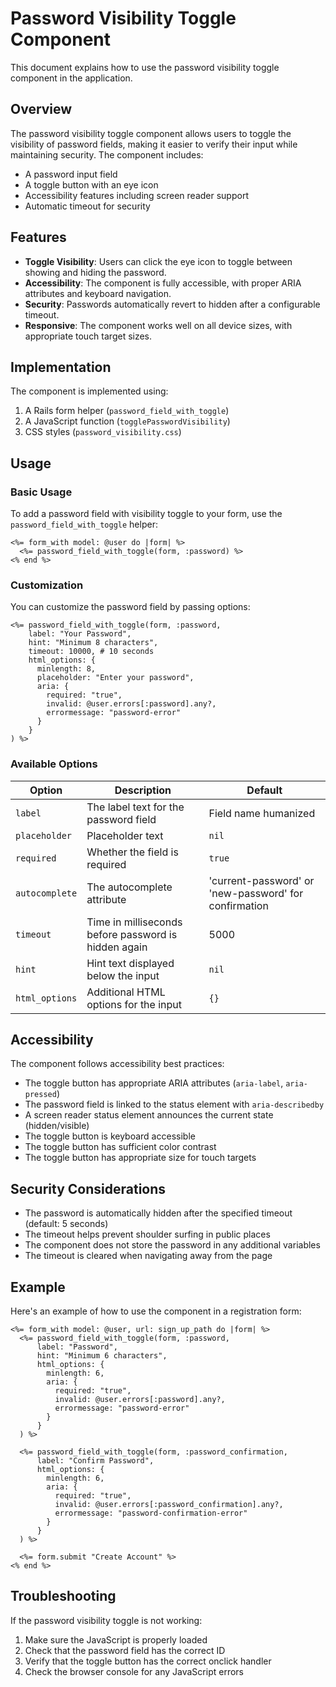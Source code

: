 # Password Visibility Toggle Component

This document explains how to use the password visibility toggle component in the application.

## Overview

The password visibility toggle component allows users to toggle the visibility of password fields, making it easier to verify their input while maintaining security. The component includes:

- A password input field
- A toggle button with an eye icon
- Accessibility features including screen reader support
- Automatic timeout for security

## Features

- **Toggle Visibility**: Users can click the eye icon to toggle between showing and hiding the password.
- **Accessibility**: The component is fully accessible, with proper ARIA attributes and keyboard navigation.
- **Security**: Passwords automatically revert to hidden after a configurable timeout.
- **Responsive**: The component works well on all device sizes, with appropriate touch target sizes.

## Implementation

The component is implemented using:

1. A Rails form helper (`password_field_with_toggle`)
2. A JavaScript function (`togglePasswordVisibility`)
3. CSS styles (`password_visibility.css`)

## Usage

### Basic Usage

To add a password field with visibility toggle to your form, use the `password_field_with_toggle` helper:

```erb
<%= form_with model: @user do |form| %>
  <%= password_field_with_toggle(form, :password) %>
<% end %>
```

### Customization

You can customize the password field by passing options:

```erb
<%= password_field_with_toggle(form, :password, 
    label: "Your Password",
    hint: "Minimum 8 characters",
    timeout: 10000, # 10 seconds
    html_options: {
      minlength: 8,
      placeholder: "Enter your password",
      aria: {
        required: "true",
        invalid: @user.errors[:password].any?,
        errormessage: "password-error"
      }
    }
) %>
```

### Available Options

| Option | Description | Default |
|--------|-------------|---------|
| `label` | The label text for the password field | Field name humanized |
| `placeholder` | Placeholder text | `nil` |
| `required` | Whether the field is required | `true` |
| `autocomplete` | The autocomplete attribute | 'current-password' or 'new-password' for confirmation |
| `timeout` | Time in milliseconds before password is hidden again | 5000 |
| `hint` | Hint text displayed below the input | `nil` |
| `html_options` | Additional HTML options for the input | `{}` |

## Accessibility

The component follows accessibility best practices:

- The toggle button has appropriate ARIA attributes (`aria-label`, `aria-pressed`)
- The password field is linked to the status element with `aria-describedby`
- A screen reader status element announces the current state (hidden/visible)
- The toggle button is keyboard accessible
- The toggle button has sufficient color contrast
- The toggle button has appropriate size for touch targets

## Security Considerations

- The password is automatically hidden after the specified timeout (default: 5 seconds)
- The timeout helps prevent shoulder surfing in public places
- The component does not store the password in any additional variables
- The timeout is cleared when navigating away from the page

## Example

Here's an example of how to use the component in a registration form:

```erb
<%= form_with model: @user, url: sign_up_path do |form| %>
  <%= password_field_with_toggle(form, :password, 
      label: "Password",
      hint: "Minimum 6 characters",
      html_options: {
        minlength: 6,
        aria: {
          required: "true",
          invalid: @user.errors[:password].any?,
          errormessage: "password-error"
        }
      }
  ) %>
  
  <%= password_field_with_toggle(form, :password_confirmation, 
      label: "Confirm Password",
      html_options: {
        minlength: 6,
        aria: {
          required: "true",
          invalid: @user.errors[:password_confirmation].any?,
          errormessage: "password-confirmation-error"
        }
      }
  ) %>
  
  <%= form.submit "Create Account" %>
<% end %>
```

## Troubleshooting

If the password visibility toggle is not working:

1. Make sure the JavaScript is properly loaded
2. Check that the password field has the correct ID
3. Verify that the toggle button has the correct onclick handler
4. Check the browser console for any JavaScript errors
